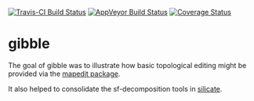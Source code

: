 <!-- README.md is generated from README.Rmd. Please edit that file -->
[![Travis-CI Build Status](https://travis-ci.org/mdsumner/gibble.svg?branch=master)](https://travis-ci.org/mdsumner/gibble) [![AppVeyor Build Status](https://ci.appveyor.com/api/projects/status/github/mdsumner/gibble?branch=master&svg=true)](https://ci.appveyor.com/project/mdsumner/gibble) [![Coverage Status](https://img.shields.io/codecov/c/github/mdsumner/gibble/master.svg)](https://codecov.io/github/mdsumner/gibble?branch=master)

gibble
======

The goal of gibble was to illustrate how basic topological editing might be provided via the [mapedit package](https://CRAN.R-project.org/package=mapedit).

It also helped to consolidate the sf-decomposition tools in [silicate](https://github.com/hypertidy/silicate).
